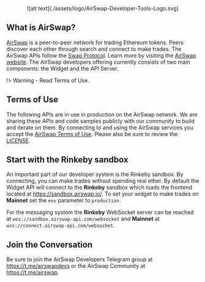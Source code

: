 <center> ![alt text](./assets/logo/AirSwap-Developer-Tools-Logo.svg) </center>

## What is AirSwap?

[AirSwap](https://airswap.io/) is a peer-to-peer network for trading Ethereum tokens. Peers discover each other through search and connect to make trades. The AirSwap APIs follow the [Swap Protocol](https://swap.tech/whitepaper). Learn more by visiting the [AirSwap website](https://airswap.io/). The AirSwap developers offering currently consists of two main components: the Widget and the API Server.

!> Warning - Read Terms of Use.

## Terms of Use

The following APIs are in use in production on the AirSwap network. We are sharing these APIs and code samples publicly with our community to build and iterate on them. By connecting to and using the AirSwap services you accept the [AirSwap Terms of Use](https://swap.tech/airswap-terms-of-use.pdf). Please also be sure to review the [LICENSE](LICENSE.md).

## Start with the Rinkeby sandbox

An important part of our developer system is the Rinkeby sandbox. By connecting, you can make trades without spending real ether. By default the Widget API will connect to the **Rinkeby** sandbox which loads the frontend located at https://sandbox.airswap.io/. To set your widget to make trades on **Mainnet** set the `env` parameter to `production`.

For the messaging system the **Rinkeby** WebSocket server can be reached at `wss://sandbox.airswap-api.com/websocket` and **Mainnet** at `wss://connect.airswap-api.com/websocket`.

## Join the Conversation

Be sure to join the AirSwap Developers Telegram group at https://t.me/airswapdevs or the AirSwap Community at https://t.me/airswap.
